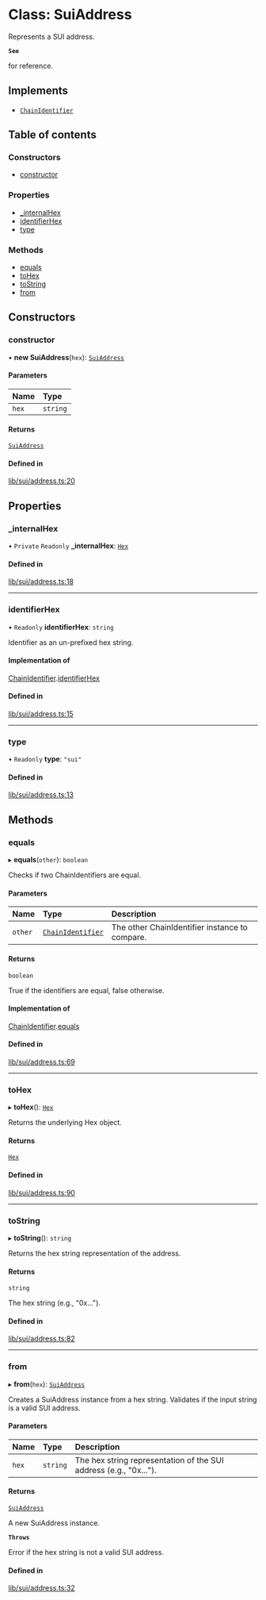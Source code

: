 # Class: SuiAddress

Represents a SUI address.

**`See`**

for reference.

## Implements

- [`ChainIdentifier`](../interfaces/ChainIdentifier.md)

## Table of contents

### Constructors

- [constructor](SuiAddress.md#constructor)

### Properties

- [\_internalHex](SuiAddress.md#_internalhex)
- [identifierHex](SuiAddress.md#identifierhex)
- [type](SuiAddress.md#type)

### Methods

- [equals](SuiAddress.md#equals)
- [toHex](SuiAddress.md#tohex)
- [toString](SuiAddress.md#tostring)
- [from](SuiAddress.md#from)

## Constructors

### constructor

• **new SuiAddress**(`hex`): [`SuiAddress`](SuiAddress.md)

#### Parameters

| Name | Type |
| :------ | :------ |
| `hex` | `string` |

#### Returns

[`SuiAddress`](SuiAddress.md)

#### Defined in

[lib/sui/address.ts:20](https://github.com/keep-network/tbtc-v2/blob/main/typescript/src/lib/sui/address.ts#L20)

## Properties

### \_internalHex

• `Private` `Readonly` **\_internalHex**: [`Hex`](Hex.md)

#### Defined in

[lib/sui/address.ts:18](https://github.com/keep-network/tbtc-v2/blob/main/typescript/src/lib/sui/address.ts#L18)

___

### identifierHex

• `Readonly` **identifierHex**: `string`

Identifier as an un-prefixed hex string.

#### Implementation of

[ChainIdentifier](../interfaces/ChainIdentifier.md).[identifierHex](../interfaces/ChainIdentifier.md#identifierhex)

#### Defined in

[lib/sui/address.ts:15](https://github.com/keep-network/tbtc-v2/blob/main/typescript/src/lib/sui/address.ts#L15)

___

### type

• `Readonly` **type**: ``"sui"``

#### Defined in

[lib/sui/address.ts:13](https://github.com/keep-network/tbtc-v2/blob/main/typescript/src/lib/sui/address.ts#L13)

## Methods

### equals

▸ **equals**(`other`): `boolean`

Checks if two ChainIdentifiers are equal.

#### Parameters

| Name | Type | Description |
| :------ | :------ | :------ |
| `other` | [`ChainIdentifier`](../interfaces/ChainIdentifier.md) | The other ChainIdentifier instance to compare. |

#### Returns

`boolean`

True if the identifiers are equal, false otherwise.

#### Implementation of

[ChainIdentifier](../interfaces/ChainIdentifier.md).[equals](../interfaces/ChainIdentifier.md#equals)

#### Defined in

[lib/sui/address.ts:69](https://github.com/keep-network/tbtc-v2/blob/main/typescript/src/lib/sui/address.ts#L69)

___

### toHex

▸ **toHex**(): [`Hex`](Hex.md)

Returns the underlying Hex object.

#### Returns

[`Hex`](Hex.md)

#### Defined in

[lib/sui/address.ts:90](https://github.com/keep-network/tbtc-v2/blob/main/typescript/src/lib/sui/address.ts#L90)

___

### toString

▸ **toString**(): `string`

Returns the hex string representation of the address.

#### Returns

`string`

The hex string (e.g., "0x...").

#### Defined in

[lib/sui/address.ts:82](https://github.com/keep-network/tbtc-v2/blob/main/typescript/src/lib/sui/address.ts#L82)

___

### from

▸ **from**(`hex`): [`SuiAddress`](SuiAddress.md)

Creates a SuiAddress instance from a hex string.
Validates if the input string is a valid SUI address.

#### Parameters

| Name | Type | Description |
| :------ | :------ | :------ |
| `hex` | `string` | The hex string representation of the SUI address (e.g., "0x..."). |

#### Returns

[`SuiAddress`](SuiAddress.md)

A new SuiAddress instance.

**`Throws`**

Error if the hex string is not a valid SUI address.

#### Defined in

[lib/sui/address.ts:32](https://github.com/keep-network/tbtc-v2/blob/main/typescript/src/lib/sui/address.ts#L32)
